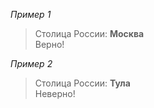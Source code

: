 _Пример 1_  
> Столица России: **Москва**  
> Верно!

_Пример 2_  
> Столица России: **Тула**  
> Неверно!
